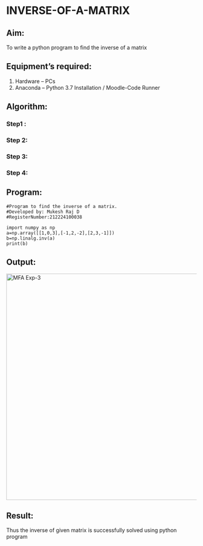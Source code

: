 # INVERSE-OF-A-MATRIX
## Aim:
To write a python program to find the inverse of a matrix
## Equipment’s required:
1. 	Hardware – PCs
2. 	Anaconda – Python 3.7 Installation / Moodle-Code Runner
## Algorithm:
### Step1 : 
### Step 2: 
### Step 3: 
### Step 4: 

## Program:
```
#Program to find the inverse of a matrix.
#Developed by: Mukesh Raj D
#RegisterNumber:212224100038

import numpy as np
a=np.array([[1,0,3],[-1,2,-2],[2,3,-1]])
b=np.linalg.inv(a)
print(b)

```


## Output:
<img width="1696" height="597" alt="MFA Exp-3" src="https://github.com/user-attachments/assets/2af8e916-a26f-4efd-b999-5c392ab25fdd" />


## Result:
Thus the inverse of given matrix is successfully solved using python program

